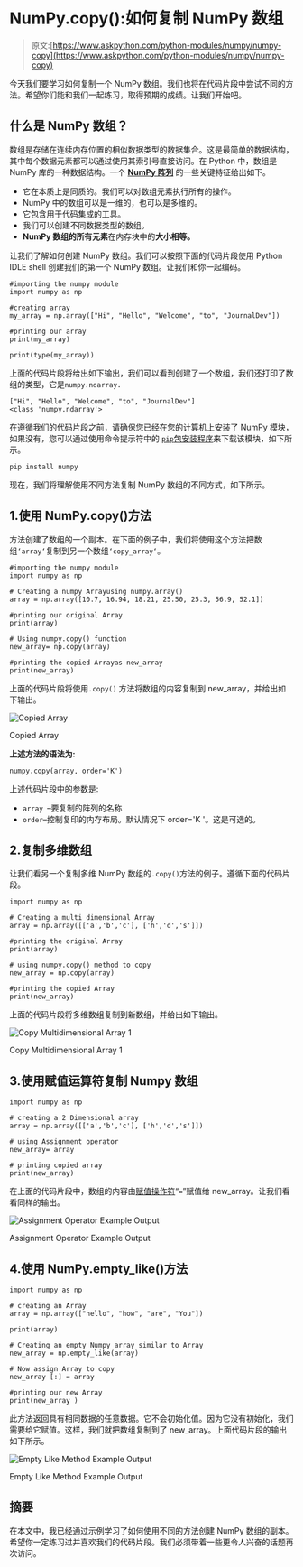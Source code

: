 # NumPy.copy():如何复制 NumPy 数组

> 原文:[https://www.askpython.com/python-modules/numpy/numpy-copy](https://www.askpython.com/python-modules/numpy/numpy-copy)

今天我们要学习如何复制一个 NumPy 数组。我们也将在代码片段中尝试不同的方法。希望你们能和我们一起练习，取得预期的成绩。让我们开始吧。

## 什么是 NumPy 数组？

数组是存储在连续内存位置的相似数据类型的数据集合。这是最简单的数据结构，其中每个数据元素都可以通过使用其索引号直接访问。在 Python 中，数组是 NumPy 库的一种数据结构。一个 [**NumPy 阵列**](https://www.askpython.com/python-modules/numpy/python-numpy-arrays) 的一些关键特征给出如下。

*   它在本质上是同质的。我们可以对数组元素执行所有的操作。
*   NumPy 中的数组可以是一维的，也可以是多维的。
*   它包含用于代码集成的工具。
*   我们可以创建不同数据类型的数组。
*   **NumPy 数组的所有元素**在内存块中的**大小相等。**

让我们了解如何创建 NumPy 数组。我们可以按照下面的代码片段使用 Python IDLE shell 创建我们的第一个 NumPy 数组。让我们和你一起编码。

```
#importing the numpy module
import numpy as np

#creating array
my_array = np.array(["Hi", "Hello", "Welcome", "to", "JournalDev"])

#printing our array
print(my_array)

print(type(my_array))

```

上面的代码片段将给出如下输出，我们可以看到创建了一个数组，我们还打印了数组的类型，它是`numpy.ndarray.`

```
["Hi", "Hello", "Welcome", "to", "JournalDev"]
<class 'numpy.ndarray'>

```

在遵循我们的代码片段之前，请确保您已经在您的计算机上安装了 NumPy 模块，如果没有，您可以通过使用命令提示符中的 [`pip`包安装程序](https://www.askpython.com/python-modules/python-pip)来下载该模块，如下所示。

```
pip install numpy

```

现在，我们将理解使用不同方法复制 NumPy 数组的不同方式，如下所示。

## 1.使用 NumPy.copy()方法

方法创建了数组的一个副本。在下面的例子中，我们将使用这个方法把数组`‘array‘`复制到另一个数组`‘copy_array‘`。

```
#importing the numpy module
import numpy as np

# Creating a numpy Arrayusing numpy.array()
array = np.array([10.7, 16.94, 18.21, 25.50, 25.3, 56.9, 52.1])

#printing our original Array
print(array)

# Using numpy.copy() function
new_array= np.copy(array)

#printing the copied Arrayas new_array
print(new_array)

```

上面的代码片段将使用`.copy()` 方法将数组的内容复制到 new_array，并给出如下输出。

![Copied Array](../Images/60e03399a43bfe9f9185e28468f528a9.png)

Copied Array

**上述方法的语法为:**

```
numpy.copy(array, order='K')

```

上述代码片段中的参数是:

*   `array `–要复制的阵列的名称
*   `order`–控制复印的内存布局。默认情况下 order='K '。这是可选的。

## 2.复制多维数组

让我们看另一个复制多维 NumPy 数组的`.copy()`方法的例子。遵循下面的代码片段。

```
import numpy as np

# Creating a multi dimensional Array
array = np.array([['a','b','c'], ['h','d','s']])

#printing the original Array
print(array)

# using numpy.copy() method to copy
new_array = np.copy(array)

#printing the copied Array
print(new_array)

```

上面的代码片段将多维数组复制到新数组，并给出如下输出。

![Copy Multidimensional Array 1](../Images/d6fa74a534a9f8ceb44615d921c8ef39.png)

Copy Multidimensional Array 1

## 3.使用赋值运算符复制 Numpy 数组

```
import numpy as np

# creating a 2 Dimensional array
array = np.array([['a','b','c'], ['h','d','s']])

# using Assignment operator
new_array= array

# printing copied array
print(new_array)

```

在上面的代码片段中，数组的内容由[赋值操作符](https://www.askpython.com/python/python-operators)“`=`”赋值给 new_array。让我们看看同样的输出。

![Assignment Operator Example Output](../Images/96a4d09f52a55fe41a8bfa2fe4a81a57.png)

Assignment Operator Example Output

## 4.使用 NumPy.empty_like()方法

```
import numpy as np

# creating an Array
array = np.array(["hello", "how", "are", "You"])

print(array)

# Creating an empty Numpy array similar to Array
new_array = np.empty_like(array)

# Now assign Array to copy
new_array [:] = array

#printing our new Array
print(new_array )

```

此方法返回具有相同数据的任意数据。它不会初始化值。因为它没有初始化，我们需要给它赋值。这样，我们就把数组复制到了 new_array。上面代码片段的输出如下所示。

![Empty Like Method Example Output](../Images/9998541d269011dda8e442feef6ae231.png)

Empty Like Method Example Output

## 摘要

在本文中，我已经通过示例学习了如何使用不同的方法创建 NumPy 数组的副本。希望你一定练习过并喜欢我们的代码片段。我们必须带着一些更令人兴奋的话题再次访问。